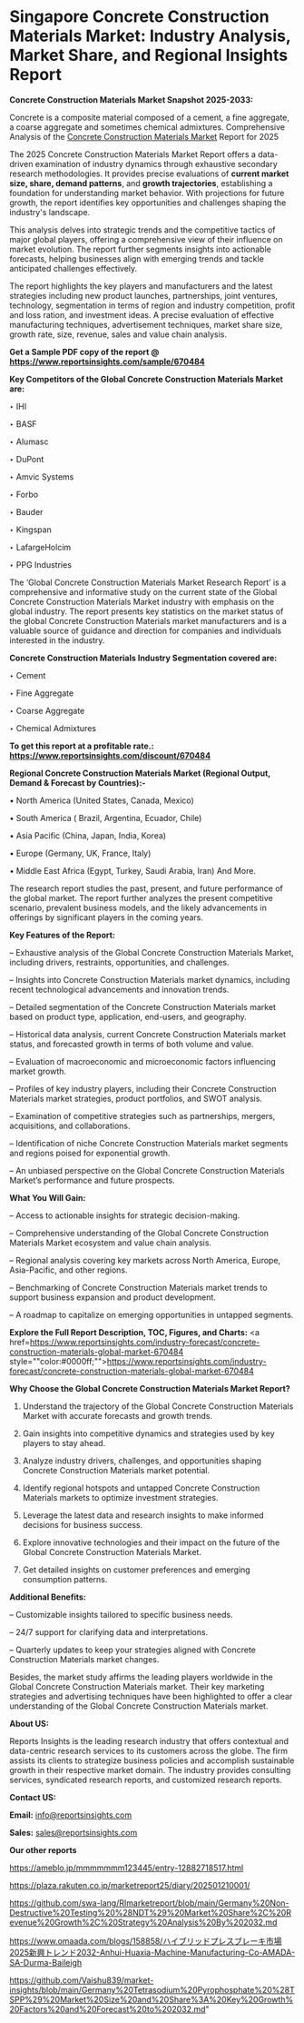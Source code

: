 # Singapore Concrete Construction Materials Market: Industry Analysis, Market Share, and Regional Insights Report

<strong>Concrete Construction Materials Market Snapshot 2025-2033:</strong>

Concrete is a composite material composed of a cement, a fine aggregate, a coarse aggregate and sometimes chemical admixtures. Comprehensive Analysis of the <a href=https://www.reportsinsights.com/sample/670484>Concrete Construction Materials Market</a> Report for 2025

The 2025 Concrete Construction Materials Market Report offers a data-driven examination of industry dynamics through exhaustive secondary research methodologies. It provides precise evaluations of <strong>current market size, share, demand patterns</strong>, and <strong>growth trajectories</strong>, establishing a foundation for understanding market behavior. With projections for future growth, the report identifies key opportunities and challenges shaping the industry's landscape.

This analysis delves into strategic trends and the competitive tactics of major global players, offering a comprehensive view of their influence on market evolution. The report further segments insights into actionable forecasts, helping businesses align with emerging trends and tackle anticipated challenges effectively.

The report highlights the key players and manufacturers and the latest strategies including new product launches, partnerships, joint ventures, technology, segmentation in terms of region and industry competition, profit and loss ration, and investment ideas. A precise evaluation of effective manufacturing techniques, advertisement techniques, market share size, growth rate, size, revenue, sales and value chain analysis.

<strong>Get a Sample PDF copy of the report @ <a href=https://www.reportsinsights.com/sample/670484 style=color:#0000ff;>https://www.reportsinsights.com/sample/670484</a></strong>

<strong>Key Competitors of the Global Concrete Construction Materials Market are:</strong>

‣ IHI

‣ BASF

‣ Alumasc

‣ DuPont

‣ Amvic Systems

‣ Forbo

‣ Bauder

‣ Kingspan

‣ LafargeHolcim

‣ PPG Industries

The ‘Global Concrete Construction Materials Market Research Report’ is a comprehensive and informative study on the current state of the Global Concrete Construction Materials Market industry with emphasis on the global industry. The report presents key statistics on the market status of the global Concrete Construction Materials market manufacturers and is a valuable source of guidance and direction for companies and individuals interested in the industry.

<strong>Concrete Construction Materials Industry Segmentation covered are:</strong>

‣ Cement

‣ Fine Aggregate

‣ Coarse Aggregate

‣ Chemical Admixtures

<strong>To get this report at a profitable rate.: <a href=https://www.reportsinsights.com/discount/670484 style=color:#0000ff;>https://www.reportsinsights.com/discount/670484</a></strong>

<strong>Regional Concrete Construction Materials Market (Regional Output, Demand &amp; Forecast by Countries):-</strong>

• North America (United States, Canada, Mexico)

• South America ( Brazil, Argentina, Ecuador, Chile)

• Asia Pacific (China, Japan, India, Korea)

• Europe (Germany, UK, France, Italy)

• Middle East Africa (Egypt, Turkey, Saudi Arabia, Iran) And More.

The research report studies the past, present, and future performance of the global market. The report further analyzes the present competitive scenario, prevalent business models, and the likely advancements in offerings by significant players in the coming years.

<strong>Key Features of the Report:</strong>

– Exhaustive analysis of the Global Concrete Construction Materials Market, including drivers, restraints, opportunities, and challenges.

– Insights into Concrete Construction Materials market dynamics, including recent technological advancements and innovation trends.

– Detailed segmentation of the Concrete Construction Materials market based on product type, application, end-users, and geography.

– Historical data analysis, current Concrete Construction Materials market status, and forecasted growth in terms of both volume and value.

– Evaluation of macroeconomic and microeconomic factors influencing market growth.

– Profiles of key industry players, including their Concrete Construction Materials market strategies, product portfolios, and SWOT analysis.

– Examination of competitive strategies such as partnerships, mergers, acquisitions, and collaborations.

– Identification of niche Concrete Construction Materials market segments and regions poised for exponential growth.

– An unbiased perspective on the Global Concrete Construction Materials Market’s performance and future prospects.

<strong>What You Will Gain:</strong>

– Access to actionable insights for strategic decision-making.

– Comprehensive understanding of the Global Concrete Construction Materials Market ecosystem and value chain analysis.

– Regional analysis covering key markets across North America, Europe, Asia-Pacific, and other regions.

– Benchmarking of Concrete Construction Materials market trends to support business expansion and product development.

– A roadmap to capitalize on emerging opportunities in untapped segments.

<strong>Explore the Full Report Description, TOC, Figures, and Charts:</strong>
<a href=https://www.reportsinsights.com/industry-forecast/concrete-construction-materials-global-market-670484 style=""color:#0000ff;"">https://www.reportsinsights.com/industry-forecast/concrete-construction-materials-global-market-670484</a>

<strong>Why Choose the Global Concrete Construction Materials Market Report?</strong>

1. Understand the trajectory of the Global Concrete Construction Materials Market with accurate forecasts and growth trends.

2. Gain insights into competitive dynamics and strategies used by key players to stay ahead.

3. Analyze industry drivers, challenges, and opportunities shaping Concrete Construction Materials market potential.

4. Identify regional hotspots and untapped Concrete Construction Materials markets to optimize investment strategies.

5. Leverage the latest data and research insights to make informed decisions for business success.

6. Explore innovative technologies and their impact on the future of the Global Concrete Construction Materials Market.

7. Get detailed insights on customer preferences and emerging consumption patterns.

<strong>Additional Benefits:</strong>

– Customizable insights tailored to specific business needs.

– 24/7 support for clarifying data and interpretations.

– Quarterly updates to keep your strategies aligned with Concrete Construction Materials market changes.

Besides, the market study affirms the leading players worldwide in the Global Concrete Construction Materials market. Their key marketing strategies and advertising techniques have been highlighted to offer a clear understanding of the Global Concrete Construction Materials market.

<strong><strong>About US</strong>:</strong>

Reports Insights is the leading research industry that offers contextual and data-centric research services to its customers across the globe. The firm assists its clients to strategize business policies and accomplish sustainable growth in their respective market domain. The industry provides consulting services, syndicated research reports, and customized research reports.

<strong>Contact US:</strong>

<p class=><b>Email:</b> <a href=mailto:info@reportsinsights.com>info@reportsinsights.com</a></p>
<p class=><b>Sales:</b> <a href=mailto:sales@reportsinsights.com>sales@reportsinsights.com</a></p>

<strong>Our other reports</strong>

<a href=https://ameblo.jp/mmmmmmm123445/entry-12882718517.html>https://ameblo.jp/mmmmmmm123445/entry-12882718517.html</a>

<a href=https://plaza.rakuten.co.jp/marketreport25/diary/202501210001/>https://plaza.rakuten.co.jp/marketreport25/diary/202501210001/</a>

<a href=https://github.com/swa-lang/RImarketreport/blob/main/Germany%20Non-Destructive%20Testing%20%28NDT%29%20Market%20Share%2C%20Revenue%20Growth%2C%20Strategy%20Analysis%20By%202032.md>https://github.com/swa-lang/RImarketreport/blob/main/Germany%20Non-Destructive%20Testing%20%28NDT%29%20Market%20Share%2C%20Revenue%20Growth%2C%20Strategy%20Analysis%20By%202032.md</a>

<a href=https://www.omaada.com/blogs/158858/ハイブリッドプレスブレーキ市場2025新興トレンド2032-Anhui-Huaxia-Machine-Manufacturing-Co-AMADA-SA-Durma-Baileigh>https://www.omaada.com/blogs/158858/ハイブリッドプレスブレーキ市場2025新興トレンド2032-Anhui-Huaxia-Machine-Manufacturing-Co-AMADA-SA-Durma-Baileigh</a>

<a href=https://github.com/Vaishu839/market-insights/blob/main/Germany%20Tetrasodium%20Pyrophosphate%20%28TSPP%29%20Market%20Size%20and%20Share%3A%20Key%20Growth%20Factors%20and%20Forecast%20to%202032.md>https://github.com/Vaishu839/market-insights/blob/main/Germany%20Tetrasodium%20Pyrophosphate%20%28TSPP%29%20Market%20Size%20and%20Share%3A%20Key%20Growth%20Factors%20and%20Forecast%20to%202032.md</a>"

